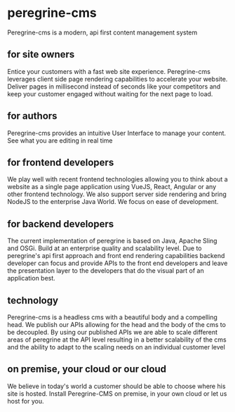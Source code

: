 # peregrine-cms

Peregrine-cms is a modern, api first content management system

## for site owners

Entice your customers with a fast web site experience. Peregrine-cms leverages client 
side page rendering capabilities to accelerate your website. Deliver pages in millisecond 
instead of seconds like your competitors and keep your customer engaged without waiting
for the next page to load. 

## for authors

Peregrine-cms provides an intuitive User Interface to manage your content. See what you
are editing in real time 

## for frontend developers

We play well with recent frontend technologies allowing you to think about a website
as a single page application using VueJS, React, Angular or any other frontend technology. 
We also support server side rendering and bring NodeJS to the enterprise Java World. We
focus on ease of development. 

## for backend developers

The current implementation of peregrine is based on Java, Apache Sling and OSGi. Build 
at an enterprise quality and scalability level. Due to peregrine's api first approach
and front end rendering capabilities backend developer can focus and provide APIs to
the front end developers and leave the presentation layer to the developers that do the
visual part of an application best. 

## technology

Peregrine-cms is a headless cms with a beautiful body and a compelling head. We publish
our APIs allowing for the head and the body of the cms to be decoupled. By using our 
published APIs we are able to scale different areas of peregrine at the API level
resulting in a better scalability of the cms and the ability to adapt to the scaling
needs on an individual customer level

## on premise, your cloud or our cloud

We believe in today's world a customer should be able to choose where his site is hosted. 
Install Peregrine-CMS on premise, in your own cloud or let us host for you. 



